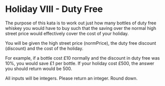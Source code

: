 # Holiday VIII - Duty Free

The purpose of this kata is to work out just how many bottles of duty free whiskey you would have to buy such that the saving over the normal high street price would effectively cover the cost of your holiday. 

You will be given the high street price (normPrice), the duty free discount (discount) and the cost of the holiday. 

For example, if a bottle cost £10 normally and the discount in duty free was 10%, you would save £1 per bottle. If your holiday cost £500, the answer you should return would be 500.

All inputs will be integers. Please return an integer. Round down.
